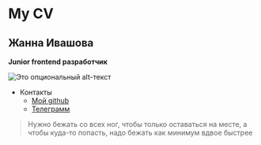 # My CV

## Жанна Ивашова

**Junior frontend разработчик**

![Это опциональный alt-текст](https://avatars.githubusercontent.com/u/122191696?s=400&u=322987ed86681fb3789e91ff684cc22d5c8ef6b2&v=4)

- Контакты
  - [Мой github](https://github.com/ZhannaIvashova)
  - [Телеграмм](https://t.me/Zhanna_Ivaa)

> Нужно бежать со всех ног, чтобы только оставаться на месте, а чтобы куда-то попасть, надо бежать как минимум вдвое быстрее
